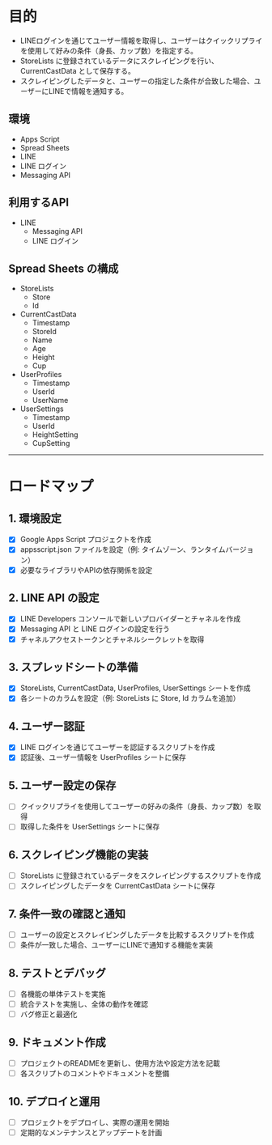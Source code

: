 # 目的

- LINEログインを通じてユーザー情報を取得し、ユーザーはクイックリプライ を使用して好みの条件（身長、カップ数）を指定する。
- StoreLists に登録されているデータにスクレイピングを行い、CurrentCastData として保存する。
- スクレイピングしたデータと、ユーザーの指定した条件が合致した場合、ユーザーにLINEで情報を通知する。

## 環境

- Apps Script
- Spread Sheets
- LINE
- LINE ログイン
- Messaging API


## 利用するAPI

- LINE
  - Messaging API
  - LINE ログイン

## Spread Sheets の構成

- StoreLists
  - Store
  - Id
- CurrentCastData
  - Timestamp
  - StoreId
  - Name
  - Age
  - Height
  - Cup
- UserProfiles
  - Timestamp
  - UserId
  - UserName
- UserSettings
  - Timestamp
  - UserId
  - HeightSetting
  - CupSetting

---

# ロードマップ

## 1. 環境設定
- [x] Google Apps Script プロジェクトを作成
- [x] appsscript.json ファイルを設定（例: タイムゾーン、ランタイムバージョン）
- [x] 必要なライブラリやAPIの依存関係を設定

## 2. LINE API の設定
- [x] LINE Developers コンソールで新しいプロバイダーとチャネルを作成
- [x] Messaging API と LINE ログインの設定を行う
- [x] チャネルアクセストークンとチャネルシークレットを取得

## 3. スプレッドシートの準備
- [x] StoreLists, CurrentCastData, UserProfiles, UserSettings シートを作成
- [x] 各シートのカラムを設定（例: StoreLists に Store, Id カラムを追加）

## 4. ユーザー認証
- [x] LINE ログインを通じてユーザーを認証するスクリプトを作成
- [x] 認証後、ユーザー情報を UserProfiles シートに保存

## 5. ユーザー設定の保存
- [ ] クイックリプライを使用してユーザーの好みの条件（身長、カップ数）を取得
- [ ] 取得した条件を UserSettings シートに保存

## 6. スクレイピング機能の実装
- [ ] StoreLists に登録されているデータをスクレイピングするスクリプトを作成
- [ ] スクレイピングしたデータを CurrentCastData シートに保存

## 7. 条件一致の確認と通知
- [ ] ユーザーの設定とスクレイピングしたデータを比較するスクリプトを作成
- [ ] 条件が一致した場合、ユーザーにLINEで通知する機能を実装

## 8. テストとデバッグ
- [ ] 各機能の単体テストを実施
- [ ] 統合テストを実施し、全体の動作を確認
- [ ] バグ修正と最適化

## 9. ドキュメント作成
- [ ] プロジェクトのREADMEを更新し、使用方法や設定方法を記載
- [ ] 各スクリプトのコメントやドキュメントを整備

## 10. デプロイと運用
- [ ] プロジェクトをデプロイし、実際の運用を開始
- [ ] 定期的なメンテナンスとアップデートを計画